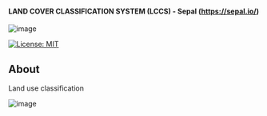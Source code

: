 #### LAND COVER CLASSIFICATION SYSTEM (LCCS) - Sepal (https://sepal.io/) 
![image](https://user-images.githubusercontent.com/37068938/114169327-b390f180-9931-11eb-88d3-85a245ab0635.png)

[![License: MIT](https://img.shields.io/badge/License-MIT-yellow.svg)](https://opensource.org/licenses/MIT)  
  
## About  
  
Land use classification  

![image](https://user-images.githubusercontent.com/37068938/114856698-b1bea680-9de7-11eb-9a7a-09e89e214425.png)

